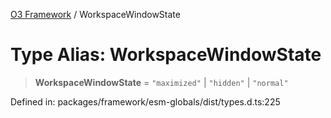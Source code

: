 [O3 Framework](../API.md) / WorkspaceWindowState

# Type Alias: WorkspaceWindowState

> **WorkspaceWindowState** = `"maximized"` \| `"hidden"` \| `"normal"`

Defined in: packages/framework/esm-globals/dist/types.d.ts:225
